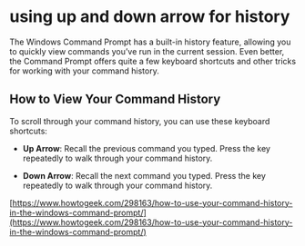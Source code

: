 # using up and down arrow for history

 

The Windows Command Prompt has a built-in history feature, allowing you to quickly view commands you’ve run in the current session. Even better, the Command Prompt offers quite a few keyboard shortcuts and other tricks for working with your command history.

 

## How to View Your Command History

 

To scroll through your command history, you can use these keyboard shortcuts:

 

-   **Up Arrow**: Recall the previous command you typed. Press the key repeatedly to walk through your command history.

-   **Down Arrow**: Recall the next command you typed. Press the key repeatedly to walk through your command history.

 

[https://www.howtogeek.com/298163/how-to-use-your-command-history-in-the-windows-command-prompt/](https://www.howtogeek.com/298163/how-to-use-your-command-history-in-the-windows-command-prompt/)

